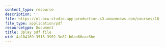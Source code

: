 ```yaml
---
content_type: resource
description: ''
file: https://ol-ocw-studio-app-production.s3.amazonaws.com/courses/18-01sc-single-variable-calculus-fall-2010/4a104169351539023e82b0ae60cac6be_5q_3FDOkVRQ.pdf
file_type: application/pdf
resourcetype: Document
title: 3play pdf file
uid: 4a104169-3515-3902-3e82-b0ae60cac6be
---
```


